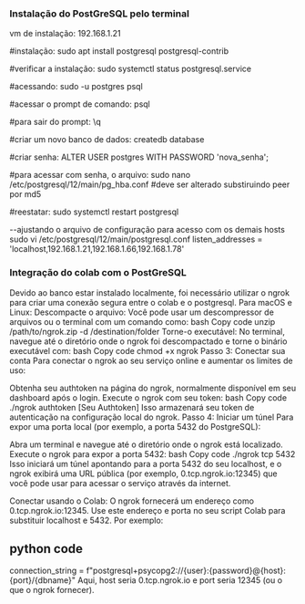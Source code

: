 ### Instalação do PostGreSQL pelo terminal
vm de instalação: 192.168.1.21

#instalação:
sudo apt install postgresql postgresql-contrib

#verificar a instalação:
sudo systemctl status postgresql.service

#acessando:
sudo -u postgres psql

#acessar o prompt de comando:
psql

#para sair do prompt:
\q

#criar um novo banco de dados:
createdb database

#criar senha:
ALTER USER postgres WITH PASSWORD 'nova_senha';

#para acessar com senha, o arquivo: sudo nano /etc/postgresql/12/main/pg_hba.conf
#deve ser alterado substiruindo peer por md5

#reestatar:
sudo systemctl restart postgresql

--ajustando o arquivo de configuração para acesso com os demais hosts 
sudo vi /etc/postgresql/12/main/postgresql.conf
listen_addresses = 'localhost,192.168.1.21,192.168.1.66,192.168.1.78' 





### Integração do colab com o PostGreSQL 

Devido ao banco estar instalado localmente, foi necessário utilizar o ngrok para criar uma conexão segura entre o colab e o postgresql.
Para macOS e Linux:
Descompacte o arquivo: Você pode usar um descompressor de arquivos ou o terminal com um comando como:
bash
Copy code
unzip /path/to/ngrok.zip -d /destination/folder
Torne-o executável: No terminal, navegue até o diretório onde o ngrok foi descompactado e torne o binário executável com:
bash
Copy code
chmod +x ngrok
Passo 3: Conectar sua conta
Para conectar o ngrok ao seu serviço online e aumentar os limites de uso:

Obtenha seu authtoken na página do ngrok, normalmente disponível em seu dashboard após o login.
Execute o ngrok com seu token:
bash
Copy code
./ngrok authtoken [Seu Authtoken]
Isso armazenará seu token de autenticação na configuração local do ngrok.
Passo 4: Iniciar um túnel
Para expor uma porta local (por exemplo, a porta 5432 do PostgreSQL):

Abra um terminal e navegue até o diretório onde o ngrok está localizado.
Execute o ngrok para expor a porta 5432:
bash
Copy code
./ngrok tcp 5432
Isso iniciará um túnel apontando para a porta 5432 do seu localhost, e o ngrok exibirá uma URL pública (por exemplo, 0.tcp.ngrok.io:12345) que você pode usar para acessar o serviço através da internet.


Conectar usando o Colab: O ngrok fornecerá um endereço como 0.tcp.ngrok.io:12345. Use este endereço e porta no seu script Colab para substituir localhost e 5432. Por exemplo:

## python code

connection_string = f"postgresql+psycopg2://{user}:{password}@{host}:{port}/{dbname}"
Aqui, host seria 0.tcp.ngrok.io e port seria 12345 (ou o que o ngrok fornecer).
